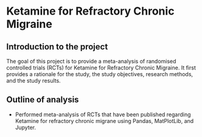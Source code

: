 # Ketamine for Refractory Chronic Migraine


## Introduction to the project

The goal of this project is to provide a meta-analysis of randomised controlled trials (RCTs) for Ketamine for Refractory Chronic Migraine.
It first provides a rationale for the study, the study objectives, research methods, and the study results.

## Outline of analysis
* Performed meta-analysis of RCTs that have been published regarding Ketamine for refractory chronic migrane using Pandas, MatPlotLib, and Jupyter.
